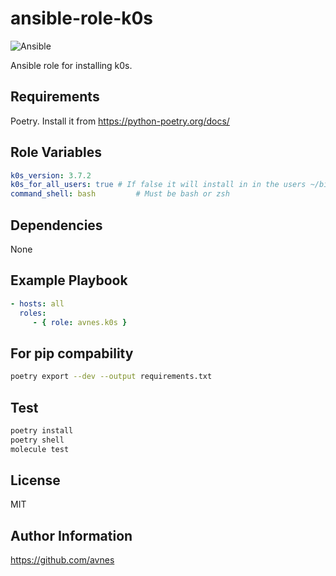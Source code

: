 # ansible-role-k0s

![Ansible](https://github.com/avnes/ansible-role-k0s/actions/workflows/ansible.yaml/badge.svg)

Ansible role for installing k0s.

## Requirements

Poetry. Install it from <https://python-poetry.org/docs/>

## Role Variables

```yaml
k0s_version: 3.7.2
k0s_for_all_users: true # If false it will install in in the users ~/bin directory
command_shell: bash         # Must be bash or zsh
```

## Dependencies

None

## Example Playbook

```yaml
- hosts: all
  roles:
     - { role: avnes.k0s }
```

## For pip compability

```bash
poetry export --dev --output requirements.txt
```

## Test

```bash
poetry install
poetry shell
molecule test
```

## License

MIT

## Author Information

<https://github.com/avnes>
